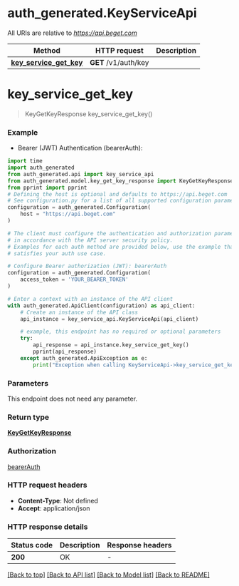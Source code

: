 # auth_generated.KeyServiceApi

All URIs are relative to *https://api.beget.com*

Method | HTTP request | Description
------------- | ------------- | -------------
[**key_service_get_key**](KeyServiceApi.md#key_service_get_key) | **GET** /v1/auth/key | 


# **key_service_get_key**
> KeyGetKeyResponse key_service_get_key()



### Example

* Bearer (JWT) Authentication (bearerAuth):

```python
import time
import auth_generated
from auth_generated.api import key_service_api
from auth_generated.model.key_get_key_response import KeyGetKeyResponse
from pprint import pprint
# Defining the host is optional and defaults to https://api.beget.com
# See configuration.py for a list of all supported configuration parameters.
configuration = auth_generated.Configuration(
    host = "https://api.beget.com"
)

# The client must configure the authentication and authorization parameters
# in accordance with the API server security policy.
# Examples for each auth method are provided below, use the example that
# satisfies your auth use case.

# Configure Bearer authorization (JWT): bearerAuth
configuration = auth_generated.Configuration(
    access_token = 'YOUR_BEARER_TOKEN'
)

# Enter a context with an instance of the API client
with auth_generated.ApiClient(configuration) as api_client:
    # Create an instance of the API class
    api_instance = key_service_api.KeyServiceApi(api_client)

    # example, this endpoint has no required or optional parameters
    try:
        api_response = api_instance.key_service_get_key()
        pprint(api_response)
    except auth_generated.ApiException as e:
        print("Exception when calling KeyServiceApi->key_service_get_key: %s\n" % e)
```


### Parameters
This endpoint does not need any parameter.

### Return type

[**KeyGetKeyResponse**](KeyGetKeyResponse.md)

### Authorization

[bearerAuth](../README.md#bearerAuth)

### HTTP request headers

 - **Content-Type**: Not defined
 - **Accept**: application/json


### HTTP response details

| Status code | Description | Response headers |
|-------------|-------------|------------------|
**200** | OK |  -  |

[[Back to top]](#) [[Back to API list]](../README.md#documentation-for-api-endpoints) [[Back to Model list]](../README.md#documentation-for-models) [[Back to README]](../README.md)

